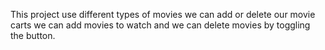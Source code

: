 This project use different types of movies we can add or delete our movie carts we can add movies to watch and we can delete movies by toggling the button. 
